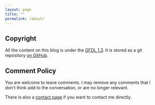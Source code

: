 ```yaml
---
layout: page
title: ""
permalink: /about/
---
```


## Copyright

All the content on this blog is under the <a href="http://www.gnu.org/copyleft/fdl.html">GFDL 1.3</a>.
It is stored as a git repository <a href="https://github.com/Wilfred/wilfred.github.com">on GitHub</a>.

## Comment Policy

You are welcome to leave comments. I may remove any comments that I
don't think add to the conversation, or are no longer relevant.

There is also a [contact page](/contact/) if you want to contact me
directly.

